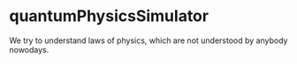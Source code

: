 # quantumPhysicsSimulator
We try to understand laws of physics, which are not understood by anybody nowodays.
